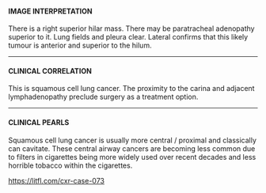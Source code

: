 #### IMAGE INTERPRETATION
There is a right superior hilar mass. There may be paratracheal adenopathy superior to it. Lung fields and pleura clear. Lateral confirms that this likely tumour is anterior and superior to the hilum.

---------------
#### CLINICAL CORRELATION
This is squamous cell lung cancer. The proximity to the carina and adjacent lymphadenopathy preclude surgery as a treatment option.

---------------
#### CLINICAL PEARLS
Squamous cell lung cancer is usually more central / proximal and classically can cavitate. These central airway cancers are becoming less common due to filters in cigarettes being more widely used over recent decades and less horrible tobacco within the cigarettes.


<https://litfl.com/cxr-case-073>
